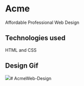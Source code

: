 <h1> Acme </h1>

Affordable Professional Web Design

<h2> Technologies used </h2>

HTML and CSS

<h2> Design Gif </h2>

![](acme.gif)# AcmeWeb-Design
